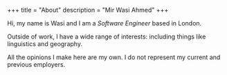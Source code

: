 +++
title = "About"
description = "Mir Wasi Ahmed"
+++

Hi, my name is Wasi and I am a *Software Engineer* based in London.

Outside of work, I have a wide range of interests: including things like linguistics and geography. 

All the opinions I make here are my own. I do not represent my current and previous employers.